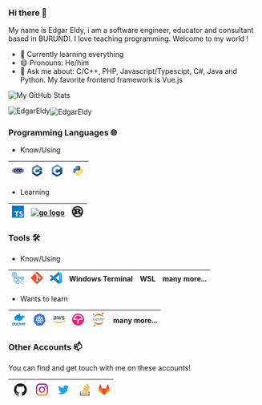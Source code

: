 ### Hi there 👋

My name is Edgar Eldy, i  am a software engineer, educator and consultant based in BURUNDI. I love teaching programming. Welcome to my world !

- 🌱 Currently learning everything
- 😄 Pronouns: He/him
- 💬 Ask me about: C/C++, PHP, Javascript/Typescipt, C#, Java and Python. My favorite frontend framework is Vue.js

![My GitHub Stats](https://github-readme-stats.vercel.app/api?username=EdgarEldy&show_icons=true&include_all_commits=true)

<p><img align="left" src="https://github-readme-stats.vercel.app/api/top-langs?username=EdgarEldy&show_icons=true&locale=en&layout=compact" alt="EdgarEldy" /></p>

<p><img align="center" src="https://github-readme-streak-stats.herokuapp.com/?user=EdgarEldy&" alt="EdgarEldy" /></p>

### Programming Languages 🌐

- Know/Using

| [<img src="https://raw.githubusercontent.com/github/explore/cfd26557025b2ccaa2d3d25f3e518e29ebea05c5/topics/php/php.png" alt="v logo" width="24">](https://php.net/) | [<img src="https://raw.githubusercontent.com/github/explore/80688e429a7d4ef2fca1e82350fe8e3517d3494d/topics/cpp/cpp.png" alt="cpp logo" width="24">](https://isocpp.org/) | [<img src="https://raw.githubusercontent.com/github/explore/80688e429a7d4ef2fca1e82350fe8e3517d3494d/topics/c/c.png" alt="c logo" width="28">](http://www.open-std.org/jtc1/sc22/wg14/) | [<img src="https://raw.githubusercontent.com/github/explore/80688e429a7d4ef2fca1e82350fe8e3517d3494d/topics/python/python.png" alt="python logo" width="28">](https://www.python.org/) |
|---|---|---|---|

- Learning

| [<img src="https://raw.githubusercontent.com/github/explore/80688e429a7d4ef2fca1e82350fe8e3517d3494d/topics/typescript/typescript.png" alt="ts logo" width="24">](https://www.typescriptlang.org/) | [<img src="https://raw.githubusercontent.com/Delta456/Delta456/master/img/golang.png" alt="go logo" width="38">](https://golang.org/) | [<img src="https://raw.githubusercontent.com/github/explore/80688e429a7d4ef2fca1e82350fe8e3517d3494d/topics/rust/rust.png" alt="rust logo" width="24">](https://www.rust-lang.org/)|
|---|---|---|

### Tools 🛠️

- Know/Using

| [<img src="https://raw.githubusercontent.com/EdgarEldy/EdgarEldy/master/img/actions.png" alt="actions logo" width="24">](https://github.com/features/actions) | [<img src="https://raw.githubusercontent.com/EdgarEldy/EdgarEldy/master/img/git.png" alt="git logo" width="24">](https://git-scm.com/) | [<img src="https://raw.githubusercontent.com/EdgarEldy/EdgarEldy/master/img/vscode.png" alt="vscode logo" width="24">](https://code.visualstudio.com/) | Windows Terminal | WSL | many more...
|---|---|---|---|---|---|

- Wants to learn

| [<img src="https://raw.githubusercontent.com/github/explore/80688e429a7d4ef2fca1e82350fe8e3517d3494d/topics/docker/docker.png" alt="docker logo" width="28">](https://www.docker.com/) |[<img src="https://raw.githubusercontent.com/github/explore/80688e429a7d4ef2fca1e82350fe8e3517d3494d/topics/kubernetes/kubernetes.png" alt="kubernetes logo" width="26">](https://kubernetes.io/) | [<img src="https://raw.githubusercontent.com/EdgarEldy/EdgarEldy/master/img/aws.png" alt="aws logo" width="24">](https://aws.amazon.com/) | [<img src="https://raw.githubusercontent.com/EdgarEldy/EdgarEldy/master/img/codecov.png" alt="codecov logo" width="24">](https://codecov.io/)| [<img src="https://raw.githubusercontent.com/EdgarEldy/EdgarEldy/master/img/jupyter_notebook.png" alt="jupyter notebook logo" width="30">](https://jupyter.org/)| many more...
|---|---|---|---|---|---|

### Other Accounts 📫

You can find and get touch with me on these accounts!

| [<img src="https://raw.githubusercontent.com/EdgarEldy/EdgarEldy/master/img/github.png" alt="github logo" width="34">](https://github.com/EdgarEldy) | [<img src="https://raw.githubusercontent.com/EdgarEldy/EdgarEldy/master/img/instagram.jpg" alt="instagram logo" width="24">](https://www.instagram.com/edgareldy/) | [<img src="https://raw.githubusercontent.com/EdgarEldy/EdgarEldy/master/img/twitter.png" alt="twitter logo" width="34">](https://twitter.com/EdgarEldy) | [<img src="https://raw.githubusercontent.com/EdgarEldy/EdgarEldy/master/img/stack.svg" alt="stack logo" width="24">](https://stackoverflow.com/users/7906962/edgar-eldy) | [<img src="https://raw.githubusercontent.com/EdgarEldy/EdgarEldy/master/img/gitlab.png" alt="gitlab logo" width="24">](https://gitlab.com/EdgarEldy)
|---|---|---|---|---|
